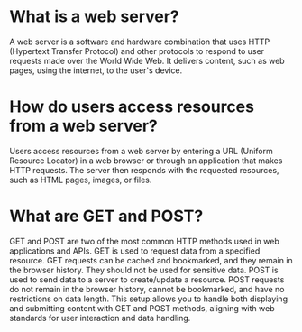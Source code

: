 # What is a web server?
A web server is a software and hardware combination that uses HTTP (Hypertext Transfer Protocol) and other protocols to respond to user requests made over the World Wide Web. It delivers content, such as web pages, using the internet, to the user's device.

# How do users access resources from a web server?
Users access resources from a web server by entering a URL (Uniform Resource Locator) in a web browser or through an application that makes HTTP requests. The server then responds with the requested resources, such as HTML pages, images, or files.

# What are GET and POST?
GET and POST are two of the most common HTTP methods used in web applications and APIs.
GET is used to request data from a specified resource. GET requests can be cached and bookmarked, and they remain in the browser history. They should not be used for sensitive data.
POST is used to send data to a server to create/update a resource. POST requests do not remain in the browser history, cannot be bookmarked, and have no restrictions on data length.
This setup allows you to handle both displaying and submitting content with GET and POST methods, aligning with web standards for user interaction and data handling.
